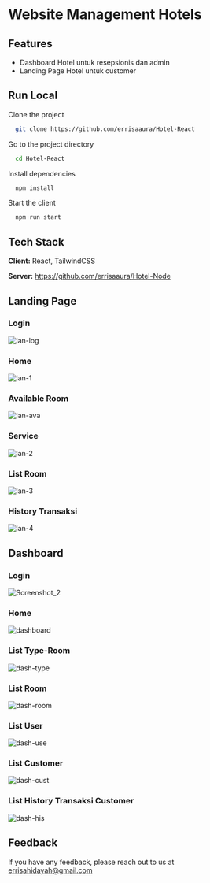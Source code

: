 
# Website Management Hotels

## Features

- Dashboard Hotel untuk resepsionis dan admin
- Landing Page Hotel untuk customer


## Run Local

Clone the project

```bash
  git clone https://github.com/errisaaura/Hotel-React
```

Go to the project directory

```bash
  cd Hotel-React
``` 

Install dependencies

```bash
  npm install
``` 

Start the client

```bash
  npm run start
``` 
## Tech Stack

**Client:** React, TailwindCSS

**Server:** https://github.com/errisaaura/Hotel-Node

## Landing Page
### Login
![lan-log](https://github.com/errisaaura/Hotel-React/assets/71597004/499fd726-8077-4762-aa42-714839b6c937)
### Home
![lan-1](https://github.com/errisaaura/Hotel-React/assets/71597004/ad91c368-d9ce-424c-8810-0f6e66556654)
### Available Room
![lan-ava](https://github.com/errisaaura/Hotel-React/assets/71597004/6e548459-3cea-45c9-b222-03531c727d1b)
### Service
![lan-2](https://github.com/errisaaura/Hotel-React/assets/71597004/26281205-2fc7-41fc-a94d-c2c34f0bd67d)
### List Room
![lan-3](https://github.com/errisaaura/Hotel-React/assets/71597004/81cfa392-06ae-4ae7-ae6b-ab9a1da4adba)
### History Transaksi
![lan-4](https://github.com/errisaaura/Hotel-React/assets/71597004/acfcca1e-315d-4a0a-835f-7eb2c2e914b1)

## Dashboard
### Login
![Screenshot_2](https://github.com/errisaaura/Hotel-React/assets/71597004/a983ebe3-10d8-471b-8189-85dad6edad72)
### Home
![dashboard](https://github.com/errisaaura/Hotel-React/assets/71597004/0d40aba8-010e-4c61-a50e-d00458b0a299)
### List Type-Room
![dash-type](https://github.com/errisaaura/Hotel-React/assets/71597004/d9c4983b-76cb-4be0-b297-e75344e8d1a0)
### List Room
![dash-room](https://github.com/errisaaura/Hotel-React/assets/71597004/86c244de-a24a-4162-a8a7-0c5f8e7c6b39)
### List User
![dash-use](https://github.com/errisaaura/Hotel-React/assets/71597004/085012c1-bcfa-4ef8-8e56-49bac70355d8)
### List Customer
![dash-cust](https://github.com/errisaaura/Hotel-React/assets/71597004/eace23a6-3039-445f-90f4-0f0d787b6c26)
### List History Transaksi Customer
![dash-his](https://github.com/errisaaura/Hotel-React/assets/71597004/ca23f3da-17e0-4719-bd3e-970d41d2ecb8)

## Feedback

If you have any feedback, please reach out to us at errisahidayah@gmail.com

